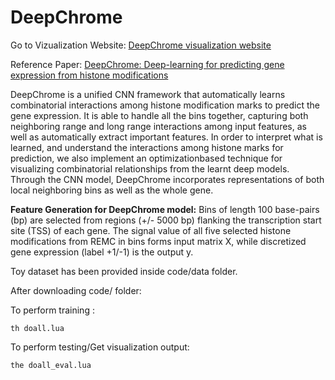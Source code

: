 # DeepChrome

Go to Vizualization Website: [DeepChrome visualization website](www.qdataw.cs.virginia.edu)

Reference Paper: [DeepChrome: Deep-learning for predicting gene expression from histone modifications](https://arxiv.org/abs/1607.02078)

DeepChrome is a unified CNN framework that automatically learns combinatorial interactions among histone modification marks to predict the gene expression. It is able to handle all the bins together, capturing both neighboring range and long range interactions among input features, as well as automatically extract important features. In order to interpret what is learned, and understand the interactions among histone marks for prediction, we also implement an optimizationbased technique for visualizing combinatorial relationships from the
learnt deep models. Through the CNN model, DeepChrome incorporates representations of both local neighboring bins as well as the whole gene.

**Feature Generation for DeepChrome model:** 
Bins of length 100 base-pairs (bp) are selected from regions (+/- 5000 bp) flanking the transcription start site (TSS) of each gene. The signal value of all five selected histone modifications from REMC in bins forms input matrix X, while discretized gene expression (label +1/-1) is the output y.

Toy dataset has been provided inside code/data folder.

After downloading code/ folder:

To perform training : 
```
th doall.lua
```
To perform testing/Get visualization output: 
```
the doall_eval.lua
```
